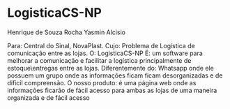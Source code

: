 # LogisticaCS-NP

Henrique de Souza Rocha
Yasmin Alcisio

Para: Central do Sinal, NovaPlast.
Cujo: Problema de Logística de comunicação entre as lojas.
O: LogisticaCS-NP
É: um software para melhorar a comunicação e facilitar a logística principalmente de estoque\entregas entre as lojas.
Diferentemente do: Whatsapp onde ele possuem um grupo onde as informações ficam ficam desorganizadas e de dificil compreensão.
O nosso produto: é uma página web onde as informações ficarão de fácil acesso para ambas as lojas de uma maneira organizada e de fácil acesso

